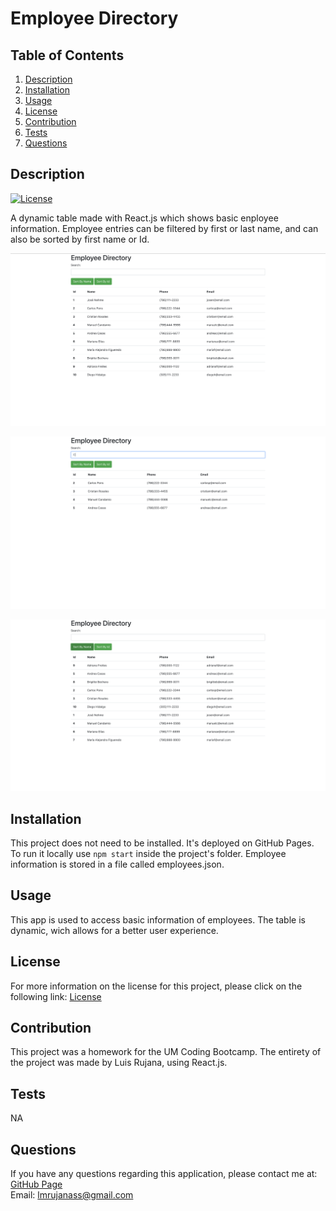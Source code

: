 # Employee Directory

  ## Table of Contents
  1. [Description](#description "Description")
  2. [Installation](#installation "Installation")
  3. [Usage](#usage "Usage")
  4. [License](#license "License")
  5. [Contribution](#contribution "Contributing")
  6. [Tests](#tests "Tests")
  7. [Questions](#questions "Questions")

  ## Description
  [![License](https://img.shields.io/badge/License-Apache%202.0-blue.svg "License Badge")](https://opensource.org/licenses/Apache-2.0)

  A dynamic table made with React.js which shows basic enployee information. Employee entries can be filtered by first or last name, and can also be sorted by first name or Id.

  ![App Screenshoot](./screenshots/emp-directory-app.png)

  ![App Filter Screenshoot](./screenshots/filter-directory-app.png)

  ![App Sort Sreenshoot](./screenshots/sort-directory-app.png)

  ## Installation
  This project does not need to be installed. It's deployed on GitHub Pages. To run it locally use ```npm start``` inside the project's folder. Employee information is stored in a file called employees.json.

  ## Usage
  This app is used to access basic information of employees. The table is dynamic, wich allows for a better user experience.

  ## License
  For more information on the license for this project, please click on the following link:
  [License](https://opensource.org/licenses/Apache-2.0)

  ## Contribution
  This project was a homework for the UM Coding Bootcamp. The entirety of the project was made by Luis Rujana, using React.js.

  ## Tests
  NA

  ## Questions
  If you have any questions regarding this application, please contact me at:  
  [GitHub Page](https://github.com/lmrujana)  
  Email: lmrujanass@gmail.com
